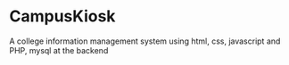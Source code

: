 # CampusKiosk
A college information management system using html, css, javascript and PHP, mysql at the backend
